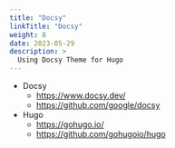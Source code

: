 ```yaml
---
title: "Docsy"
linkTitle: "Docsy"
weight: 8
date: 2023-05-29
description: >
  Using Docsy Theme for Hugo
---
```


* Docsy
  * https://www.docsy.dev/
  * https://github.com/google/docsy
* Hugo
  * https://gohugo.io/
  * https://github.com/gohugoio/hugo
